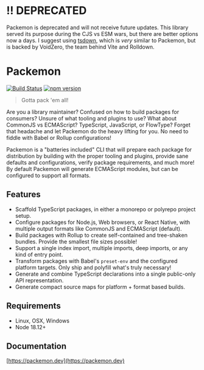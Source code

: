 # ‼️ DEPRECATED

Packemon is deprecated and will not receive future updates. This library served its purpose during
the CJS vs ESM wars, but there are better options now a days. I suggest using
[tsdown](https://tsdown.dev/), which is _very_ similar to Packemon, but is backed by VoidZero, the
team behind Vite and Rolldown.

# Packemon

[![Build Status](https://github.com/milesj/packemon/workflows/Build/badge.svg)](https://github.com/milesj/packemon/actions?query=branch%3Amaster)
[![npm version](https://badge.fury.io/js/packemon.svg)](https://www.npmjs.com/package/packemon)

> Gotta pack 'em all!

Are you a library maintainer? Confused on how to build packages for consumers? Unsure of what
tooling and plugins to use? What about CommonJS vs ECMAScript? TypeScript, JavaScript, or FlowType?
Forget that headache and let Packemon do the heavy lifting for you. No need to fiddle with Babel or
Rollup configurations!

Packemon is a "batteries included" CLI that will prepare each package for distribution by building
with the proper tooling and plugins, provide sane defaults and configurations, verify package
requirements, and much more! By default Packemon will generate ECMAScript modules, but can be
configured to support all formats.

## Features

- Scaffold TypeScript packages, in either a monorepo or polyrepo project setup.
- Configure packages for Node.js, Web browsers, or React Native, with multiple output formats like
  CommonJS and ECMAScript (default).
- Build packages with Rollup to create self-contained and tree-shaken bundles. Provide the smallest
  file sizes possible!
- Support a single index import, multiple imports, deep imports, or any kind of entry point.
- Transform packages with Babel's `preset-env` and the configured platform targets. Only ship and
  polyfill what's truly necessary!
- Generate and combine TypeScript declarations into a single public-only API representation.
- Generate compact source maps for platform + format based builds.

## Requirements

- Linux, OSX, Windows
- Node 18.12+

## Documentation

[https://packemon.dev](https://packemon.dev)
